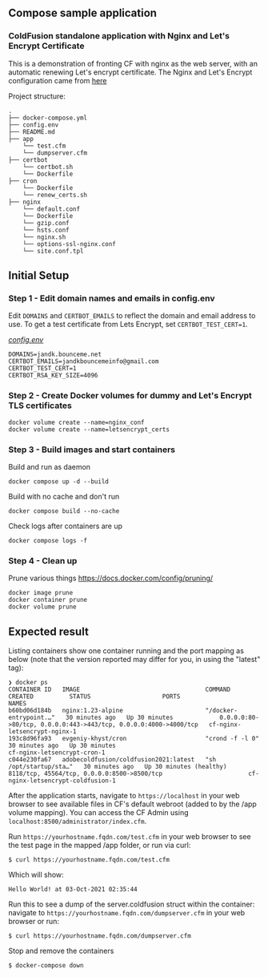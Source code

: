 ## Compose sample application
### ColdFusion standalone application with Nginx and Let's Encrypt Certificate

This is a demonstration of fronting CF with nginx as the web server, with an automatic renewing Let's encrypt certificate. The Nginx and Let's Encrypt configuration came from [here](https://github.com/evgeniy-khist/letsencrypt-docker-compose)

Project structure:
```
.
├── docker-compose.yml
├── config.env
├── README.md
├── app
    └── test.cfm
    └── dumpserver.cfm
├── certbot
    └── certbot.sh
    └── Dockerfile
├── cron
    └── Dockerfile
    └── renew_certs.sh
├── nginx
    └── default.conf
    └── Dockerfile
    └── gzip.conf
    └── hsts.conf
    └── nginx.sh
    └── options-ssl-nginx.conf
    └── site.conf.tpl
```
## Initial Setup

### Step 1 - Edit domain names and emails in config.env
Edit `DOMAINS` and `CERTBOT_EMAILS` to reflect the domain and email address to use.
To get a test certificate from Lets Encrypt, set `CERTBOT_TEST_CERT=1`.


[_config.env_](config.env)
```
DOMAINS=jandk.bounceme.net
CERTBOT_EMAILS=jandkbouncemeinfo@gmail.com
CERTBOT_TEST_CERT=1
CERTBOT_RSA_KEY_SIZE=4096
```
### Step 2 - Create Docker volumes for dummy and Let's Encrypt TLS certificates
```
docker volume create --name=nginx_conf
docker volume create --name=letsencrypt_certs
```
### Step 3 - Build images and start containers
Build and run as daemon
```
docker compose up -d --build
```
Build with no cache and don't run
```
docker compose build --no-cache
```
Check logs after containers are up
```
docker compose logs -f
```
### Step 4 - Clean up 
Prune various things https://docs.docker.com/config/pruning/
```
docker image prune
docker container prune
docker volume prune
```

## Expected result

Listing containers show one container running and the port mapping as below (note that the version reported may differ for you, in using the "latest" tag):
```
❯ docker ps
CONTAINER ID   IMAGE                                   COMMAND                  CREATED          STATUS                    PORTS                                                              NAMES
b60bd06d184b   nginx:1.23-alpine                       "/docker-entrypoint.…"   30 minutes ago   Up 30 minutes             0.0.0.0:80->80/tcp, 0.0.0.0:443->443/tcp, 0.0.0.0:4000->4000/tcp   cf-nginx-letsencrypt-nginx-1
193c8d96fa93   evgeniy-khyst/cron                      "crond -f -l 0"          30 minutes ago   Up 30 minutes                                                                                cf-nginx-letsencrypt-cron-1
c044e230fa67   adobecoldfusion/coldfusion2021:latest   "sh /opt/startup/sta…"   30 minutes ago   Up 30 minutes (healthy)   8118/tcp, 45564/tcp, 0.0.0.0:8500->8500/tcp                        cf-nginx-letsencrypt-coldfusion-1
```

After the application starts, navigate to `https://localhost` in your web browser to see available files in CF's default webroot (added to by the /app volume mapping). You can access the CF Admin using `localhost:8500/administrator/index.cfm`.

Run `https://yourhostname.fqdn.com/test.cfm` in your web browser to see the test page in the mapped /app folder, or run via curl:
```
$ curl https://yourhostname.fqdn.com/test.cfm
```
Which will show:
```
Hello World! at 03-Oct-2021 02:35:44
```
Run this to see a dump of the server.coldfusion struct within the container: navigate to `https://yourhostname.fqdn.com/dumpserver.cfm` in your web browser or run:
```
$ curl https://yourhostname.fqdn.com/dumpserver.cfm
```

Stop and remove the containers
```
$ docker-compose down
```